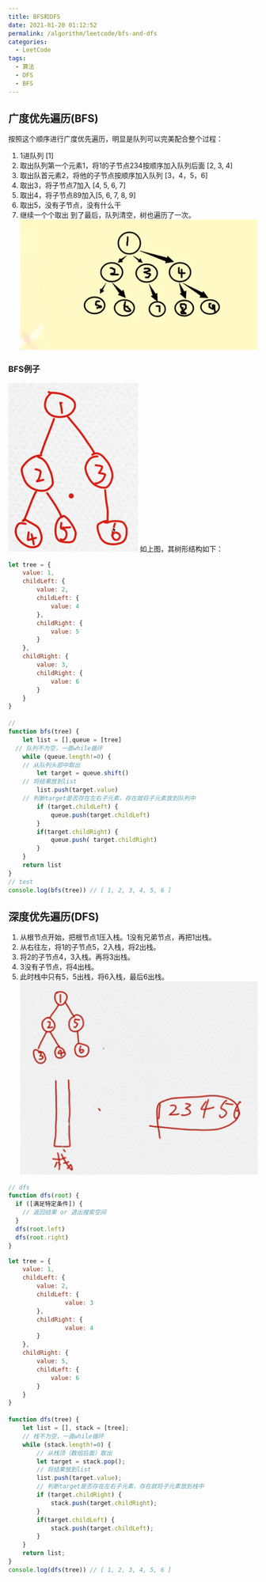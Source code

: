 ```yaml
---
title: BFS和DFS
date: 2021-01-20 01:12:52
permalink: /algorithm/leetcode/bfs-and-dfs
categories:
  - LeetCode
tags:
  - 算法
  - DFS
  - BFS
---
```

## 广度优先遍历(BFS)

按照这个顺序进行广度优先遍历，明显是队列可以完美配合整个过程：

1. 1进队列 [1]
2. 取出队列第一个元素1，将1的子节点234按顺序加入队列后面 [2, 3, 4]
3. 取出队首元素2，将他的子节点按顺序加入队列 [3，4，5，6]
4. 取出3，将子节点7加入 [4, 5, 6, 7]
5. 取出4，将子节点89加入[5, 6, 7, 8, 9]
6. 取出5，没有子节点，没有什么干
7. 继续一个个取出
   到了最后，队列清空，树也遍历了一次。
   ![img](images/bfsdfs/bfs01.png)

### BFS例子

![img](images/bfsdfs/bfs02.png)
如上图，其树形结构如下：

```javascript
let tree = {
	value: 1,
	childLeft: {
		value: 2,
		childLeft: {
			value: 4
		},
		childRight: {
			value: 5
		}
	},
	childRight: {
		value: 3,
		childRight: {
			value: 6
		}
	}
}

// 
function bfs(tree) {
	let list = [],queue = [tree]
  // 队列不为空，一直while循环
	while (queue.length!=0) {
    // 从队列头部中取出
		let target = queue.shift()
    // 将结果放到list
		list.push(target.value)
    // 判断target是否存在左右子元素，存在就将子元素放到队列中
		if (target.childLeft) {
			queue.push(target.childLeft)
		}
		if(target.childRight) {
			queue.push( target.childRight) 
		}
	}
	return list
}
// test
console.log(bfs(tree)) // [ 1, 2, 3, 4, 5, 6 ]
```

## 深度优先遍历(DFS)

1. 从根节点开始，把根节点1压入栈。1没有兄弟节点，再把1出栈。
2. 从右往左，将1的子节点5，2入栈，将2出栈。
3. 将2的子节点4，3入栈。再将3出栈。
4. 3没有子节点，将4出栈。
5. 此时栈中只有5，5出栈，将6入栈，最后6出栈。
   ![img](images/bfsdfs/dfs03.png)

```js
// dfs
function dfs(root) {
  if ([满足特定条件]) {
    // 返回结果 or 退出搜索空间
  }
  dfs(root.left)
  dfs(root.right)
}
```

```javascript
let tree = {
    value: 1,
    childLeft: {
        value: 2,
        childLeft: {
        		value: 3
        },
        childRight: {
        		value: 4
        }
    },
    childRight: {
        value: 5,
        childLeft: {
        	value: 6
        }
	}  
}
  
function dfs(tree) {
	let list = [], stack = [tree];
  	// 栈不为空，一直while循环
	while (stack.length!=0) {
		// 从栈顶（数组后面）取出
		let target = stack.pop();
		// 将结果放到list
		list.push(target.value);
		// 判断target是否存在左右子元素，存在就将子元素放到栈中
		if (target.childRight) {
			stack.push(target.childRight);
		}
		if(target.childLeft) {
			stack.push(target.childLeft); 
		}
	}
	return list;
}
console.log(dfs(tree)) // [ 1, 2, 3, 4, 5, 6 ]
```
